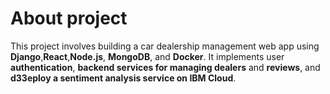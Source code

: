 # About project
This project involves building a car dealership management web app using **Django**,**React**,**Node.js**, **MongoDB**, and **Docker**. It implements user **authentication**, **backend services for managing dealers** and **reviews**, and **d33eploy a sentiment analysis service on IBM Cloud**. 
